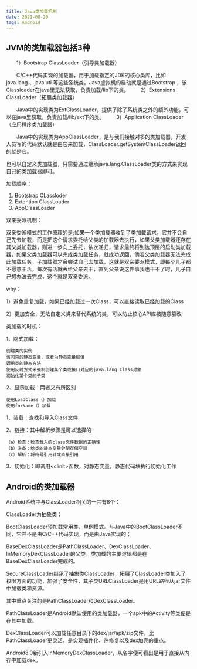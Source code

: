 ```yaml
---
title: Java类加载机制
date: 2021-08-20
tags: Android
---
```


## JVM的类加载器包括3种

　　1）Bootstrap ClassLoader（引导类加载器）

　　C/C++代码实现的加载器，用于加载指定的JDK的核心类库，比如java.lang.、java.uti.等这些系统类。Java虚拟机的启动就是通过Bootstrap ，该Classloader在java里无法获取，负责加载/lib下的类。
　　2）Extensions ClassLoader（拓展类加载器）

　　Java中的实现类为ExtClassLoader，提供了除了系统类之外的额外功能，可以在java里获取，负责加载/lib/ext下的类。
　　3）Application ClassLoader（应用程序类加载器）

　　Java中的实现类为AppClassLoader，是与我们接触对多的类加载器，开发人员写的代码默认就是由它来加载，ClassLoader.getSystemClassLoader返回的就是它。

也可以自定义类加载器，只需要通过继承java.lang.ClassLoader类的方式来实现自己的类加载器即可。

加载顺序：

1. Bootstrap CLassloder
2. Extention ClassLoader
3. AppClassLoader

双亲委派机制：

双亲委派模式的工作原理的是;如果一个类加载器收到了类加载请求，它并不会自己先去加载，而是把这个请求委托给父类的加载器去执行，如果父类加载器还存在其父类加载器，则进一步向上委托，依次递归，请求最终将到达顶层的启动类加载器，如果父类加载器可以完成类加载任务，就成功返回，倘若父类加载器无法完成此加载任务，子加载器才会尝试自己去加载，这就是双亲委派模式，即每个儿子都不愿意干活，每次有活就丢给父亲去干，直到父亲说这件事我也干不了时，儿子自己想办法去完成，这个就是双亲委派。

why：

1）避免重复加载，如果已经加载过一次Class，可以直接读取已经加载的Class

2）更加安全，无法自定义类来替代系统的类，可以防止核心API库被随意篡改

类加载的时机：

1、隐式加载：

    创建类的实例
    访问类的静态变量，或者为静态变量赋值
    调用类的静态方法
    使用反射方式来强制创建某个类或接口对应的java.lang.Class对象
    初始化某个类的子类

2、显示加载：两者又有所区别

    使用LoadClass（）加载
    使用forName（）加载

1、装载：查找和导入Class文件

2、链接：其中解析步骤是可以选择的

    （a）检查：检查载入的class文件数据的正确性
    （b）准备：给类的静态变量分配存储空间
    （c）解析：将符号引用转成直接引用

3、初始化：即调用\<clinit\>函数，对静态变量，静态代码块执行初始化工作

## Android的类加载器

Android系统中与ClassLoader相关的一共有8个：

ClassLoader为抽象类；

BootClassLoader预加载常用类，单例模式。与Java中的BootClassLoader不同，它并不是由C/C++代码实现，而是由Java实现的；

BaseDexClassLoader是PathClassLoader、DexClassLoader、InMemoryDexClassLoader的父类，类加载的主要逻辑都是在BaseDexClassLoader完成的。

SecureClassLoader继承了抽象类ClassLoader，拓展了ClassLoader类加入了权限方面的功能，加强了安全性，其子类URLClassLoader是用URL路径从jar文件中加载类和资源。

其中重点关注的是PathClassLoader和DexClassLoader。

PathClassLoader是Android默认使用的类加载器，一个apk中的Activity等类便是在其中加载。

DexClassLoader可以加载任意目录下的dex/jar/apk/zip文件，比PathClassLoader更灵活，是实现插件化、热修复以及dex加壳的重点。

Android8.0新引入InMemoryDexClassLoader，从名字便可看出是用于直接从内存中加载dex。
